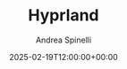 ---
type: "docs"
weight: 1100
title: "Hyprland"
author: "Andrea Spinelli"
icon: "login"
description: "Hyprland is a modern and dynamic compositor for Wayland, designed for performance and customization."
date: "2025-02-19T12:00:00+00:00"
BuildDate: "2025-02-19T12:00:00+00:00"
draft: false
toc: true
tags: ["Arch Linux", "Hyprland", "Compositor"]
categories: ["Wayland Compositor"]
---